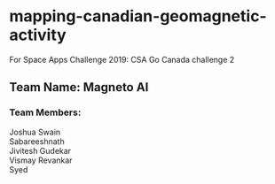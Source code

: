 # mapping-canadian-geomagnetic-activity
For Space Apps Challenge 2019: CSA Go Canada challenge 2

## Team Name: Magneto AI
### Team Members:
Joshua Swain </br>
Sabareeshnath </br>
Jivitesh Gudekar <br>
Vismay Revankar <br>
Syed <br>
